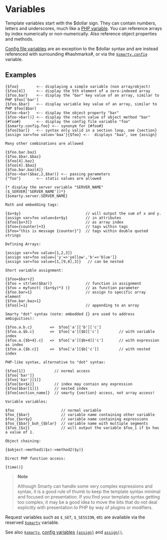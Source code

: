 # Variables

Template variables start with the $dollar sign. They can contain
numbers, letters and underscores, much like a [PHP
variable](https://www.php.net/language.variables). You can reference arrays
by index numerically or non-numerically. Also reference object
properties and methods.

[Config file variables](../language-variables/language-config-variables.md) are an exception to
the \$dollar syntax and are instead referenced with surrounding
\#hashmarks\#, or via
the [`$smarty.config`](../language-variables/language-variables-smarty.md#smartyconfig-languagevariablessmartyconfig)
variable.

## Examples

```smarty
{$foo}        <-- displaying a simple variable (non array/object)
{$foo[4]}     <-- display the 5th element of a zero-indexed array
{$foo.bar}    <-- display the "bar" key value of an array, similar to PHP $foo['bar']
{$foo.$bar}   <-- display variable key value of an array, similar to PHP $foo[$bar]
{$foo->bar}   <-- display the object property "bar"
{$foo->bar()} <-- display the return value of object method "bar"
{#foo#}       <-- display the config file variable "foo"
{$smarty.config.foo} <-- synonym for {#foo#}
{$foo[bar]}   <-- syntax only valid in a section loop, see {section}
{assign var=foo value='baa'}{$foo} <--  displays "baa", see {assign}

Many other combinations are allowed

{$foo.bar.baz}
{$foo.$bar.$baz}
{$foo[4].baz}
{$foo[4].$baz}
{$foo.bar.baz[4]}
{$foo->bar($baz,2,$bar)} <-- passing parameters
{"foo"}       <-- static values are allowed

{* display the server variable "SERVER_NAME" ($_SERVER['SERVER_NAME'])*}
{$smarty.server.SERVER_NAME}

Math and embedding tags:

{$x+$y}                             // will output the sum of x and y.
{assign var=foo value=$x+$y}        // in attributes 
{$foo[$x+3]}                        // as array index
{$foo={counter}+3}                  // tags within tags
{$foo="this is message {counter}"}  // tags within double quoted strings

Defining Arrays:

{assign var=foo value=[1,2,3]}
{assign var=foo value=['y'=>'yellow','b'=>'blue']}
{assign var=foo value=[1,[9,8],3]}   // can be nested

Short variable assignment:

{$foo=$bar+2}
{$foo = strlen($bar)}               // function in assignment
{$foo = myfunct( ($x+$y)*3 )}       // as function parameter 
{$foo.bar=1}                        // assign to specific array element
{$foo.bar.baz=1}                    
{$foo[]=1}                          // appending to an array

Smarty "dot" syntax (note: embedded {} are used to address ambiguities):

{$foo.a.b.c}        =>  $foo['a']['b']['c'] 
{$foo.a.$b.c}       =>  $foo['a'][$b]['c']         // with variable index
{$foo.a.{$b+4}.c}   =>  $foo['a'][$b+4]['c']       // with expression as index
{$foo.a.{$b.c}}     =>  $foo['a'][$b['c']]         // with nested index

PHP-like syntax, alternative to "dot" syntax:

{$foo[1]}             // normal access
{$foo['bar']}
{$foo['bar'][1]}
{$foo[$x+$x]}         // index may contain any expression
{$foo[$bar[1]]}       // nested index
{$foo[section_name]}  // smarty {section} access, not array access!

Variable variables:

$foo                     // normal variable
$foo_{$bar}              // variable name containing other variable 
$foo_{$x+$y}             // variable name containing expressions 
$foo_{$bar}_buh_{$blar}  // variable name with multiple segments
{$foo_{$x}}              // will output the variable $foo_1 if $x has a value of 1.

Object chaining:

{$object->method1($x)->method2($y)}

Direct PHP function access:

{time()}
```

> **Note**
>
> Although Smarty can handle some very complex expressions and syntax,
> it is a good rule of thumb to keep the template syntax minimal and
> focused on presentation. If you find your template syntax getting too
> complex, it may be a good idea to move the bits that do not deal
> explicitly with presentation to PHP by way of plugins or modifiers.

Request variables such as `$_GET`, `$_SESSION`, etc are available via
the reserved [`$smarty`](../language-variables/language-variables-smarty.md) variable.

See also [`$smarty`](../language-variables/language-variables-smarty.md), [config
variables](../language-variables/language-config-variables.md)
[`{assign}`](../language-builtin-functions/language-function-assign.md)
and [`assign()`](../../programmers/api-functions/api-assign.md).
